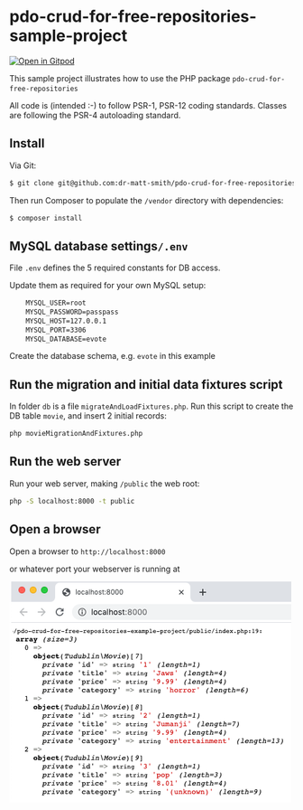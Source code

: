 # pdo-crud-for-free-repositories-sample-project

[![Open in Gitpod](https://gitpod.io/button/open-in-gitpod.svg)](https://gitpod.io/#https://github.com/dr-matt-smith/gitpod-db-test-01)

This sample project illustrates how to use the PHP package `pdo-crud-for-free-repositories`

All code is (intended :-) to follow PSR-1, PSR-12 coding standards. Classes are following the PSR-4 autoloading standard.

## Install

Via Git:

``` bash
$ git clone git@github.com:dr-matt-smith/pdo-crud-for-free-repositories-sample-project.git
```

Then run Composer to populate the `/vendor` directory with dependencies:
``` bash
$ composer install
```

## MySQL database settings`/.env`

File `.env` defines the 5 required constants for DB access.

Update them as required for your own MySQL setup:
```
    MYSQL_USER=root
    MYSQL_PASSWORD=passpass
    MYSQL_HOST=127.0.0.1
    MYSQL_PORT=3306
    MYSQL_DATABASE=evote
```

Create the database schema, e.g. `evote` in this example

## Run the migration and initial data fixtures script

In folder `db` is a file `migrateAndLoadFixtures.php`. Run this script to create the DB table `movie`, and insert 2 initial records:

```bash
php movieMigrationAndFixtures.php
```

## Run the web server

Run your web server, making `/public` the web root:

```bash
php -S localhost:8000 -t public
```

## Open a browser 
Open a browser to `http://localhost:8000`

or whatever port your webserver is running at

![screenshot of browser](screenshot.png)
